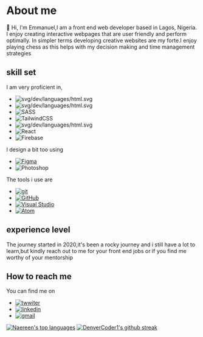 # About me

👋 Hi, I'm Emmanuel,I am a front end web developer based in Lagos, Nigeria.
I enjoy creating interactive webpages that are user friendly and perform optimally.
In simpler terms developing creative websites are my forte.I enjoy playing chess as this helps with my decision making and time management strategies 

## skill set


I am very proficient in,

- ![svg/dev/languages/html.svg](https://img.shields.io/badge/HTML5-E34F26?style=for-the-badge&logo=html5&logoColor=white)
- ![svg/dev/languages/html.svg](https://img.shields.io/badge/CSS3-1572B6?style=for-the-badge&logo=css3&logoColor=white)
- ![SASS](https://img.shields.io/badge/SASS-hotpink.svg?style=for-the-badge&logo=SASS&logoColor=white)
- ![TailwindCSS](https://img.shields.io/badge/tailwindcss-%2338B2AC.svg?style=for-the-badge&logo=tailwind-css&logoColor=white)
- ![svg/dev/languages/html.svg](https://img.shields.io/badge/JavaScript-323330?style=for-the-badge&logo=javascript&logoColor=F7DF1E)
- ![React](https://img.shields.io/badge/react-%2320232a.svg?style=for-the-badge&logo=react&logoColor=%2361DAFB)
- ![Firebase](https://img.shields.io/badge/firebase-%23039BE5.svg?style=for-the-badge&logo=firebase)


I design a bit too using 

- [![Figma](https://img.shields.io/badge/figma-%23F24E1E.svg?style=for-the-badge&logo=figma&logoColor=white)](https://img.shields.io/badge/Figma-F24E1E?style=for-the-badge&logo=figma&logoColor=white)
- ![Photoshop](https://img.shields.io/badge/Adobe%20Photoshop-31A8FF?style=for-the-badge&logo=Adobe%20Photoshop&logoColor=black)

The tools i use are 
- [![git](https://badgen.net/badge/icon/git?icon=git&label)](https://git-scm.com)
- [![GitHub](https://badgen.net/badge/icon/github?icon=github&label)](https://github.com)
- [![Visual Studio](https://badgen.net/badge/icon/visualstudio?icon=visualstudio&label)](https://visualstudio.microsoft.com)
- [![Atom](https://badgen.net/badge/icon/atom?icon=atom&label)](https://atom.io)



## experience level

The journey started in 2020,it's been a rocky journey and i still have a lot to learn,but kindly reach out to me for your front end jobs 
or if you find me worthy of your mentorship

## How to reach me

You can find me on 

- [![twwiter](https://img.shields.io/badge/Twitter-1DA1F2?style=for-the-badge&logo=twitter&logoColor=white)](https://twitter.com/chifez4u?t=sgvgovfiChnA2c0wQODJqQ&s=09)
- [![linkedin](https://img.shields.io/badge/LinkedIn-0077B5?style=for-the-badge&logo=linkedin&logoColor=white)](https://www.linkedin.com/in/ifeanyi-emmanuel-nwosu-81a027147)
- [![gmail](https://img.shields.io/badge/Gmail-D14836?style=for-the-badge&logo=gmail&logoColor=white)](chifez1@gmail.com)
<!-- - and if ever you want to play a game of chess you can meet me on **[lichess](https://lichess.org/@/chifez4u)** or search for @chifez4u on either chess.com and lichess -->


<!-- [![Anurag's github stats](https://github-readme-stats.vercel.app/api?username=Chifez&theme=blue-green)](https://github.com/Chifez/github-readme-stats) -->

[![Naereen's top languages](https://github-readme-stats.vercel.app/api/top-langs/?username=Chifez&theme=blue-green)](https://github.com/Chifez/github-readme-stats)
[![DenverCoder1's github streak](https://github-readme-streak-stats.herokuapp.com/?user=Chifez&theme=blue-green)](https://github.com/DenverCoder1/github-readme-streak-stats)


<!---
Chifez/Chifez is a ✨ special ✨ repository because its `README.md` (this file) appears on your GitHub profile.
You can click the Preview link to take a look at your changes.
--->
